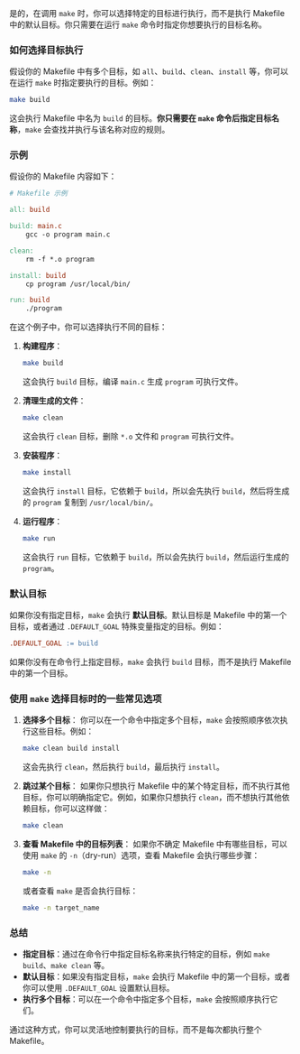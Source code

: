 是的，在调用 `make` 时，你可以选择特定的目标进行执行，而不是执行 Makefile 中的默认目标。你只需要在运行 `make` 命令时指定你想要执行的目标名称。

### 如何选择目标执行

假设你的 Makefile 中有多个目标，如 `all`、`build`、`clean`、`install` 等，你可以在运行 `make` 时指定要执行的目标。例如：

```bash
make build
```

这会执行 Makefile 中名为 `build` 的目标。**你只需要在 `make` 命令后指定目标名称**，`make` 会查找并执行与该名称对应的规则。

### 示例

假设你的 Makefile 内容如下：

```makefile
# Makefile 示例

all: build

build: main.c
    gcc -o program main.c

clean:
    rm -f *.o program

install: build
    cp program /usr/local/bin/

run: build
    ./program
```

在这个例子中，你可以选择执行不同的目标：

1. **构建程序**：
   ```bash
   make build
   ```
   这会执行 `build` 目标，编译 `main.c` 生成 `program` 可执行文件。

2. **清理生成的文件**：
   ```bash
   make clean
   ```
   这会执行 `clean` 目标，删除 `*.o` 文件和 `program` 可执行文件。

3. **安装程序**：
   ```bash
   make install
   ```
   这会执行 `install` 目标，它依赖于 `build`，所以会先执行 `build`，然后将生成的 `program` 复制到 `/usr/local/bin/`。

4. **运行程序**：
   ```bash
   make run
   ```
   这会执行 `run` 目标，它依赖于 `build`，所以会先执行 `build`，然后运行生成的 `program`。

### 默认目标

如果你没有指定目标，`make` 会执行 **默认目标**。默认目标是 Makefile 中的第一个目标，或者通过 `.DEFAULT_GOAL` 特殊变量指定的目标。例如：

```makefile
.DEFAULT_GOAL := build
```

如果你没有在命令行上指定目标，`make` 会执行 `build` 目标，而不是执行 Makefile 中的第一个目标。

### 使用 `make` 选择目标时的一些常见选项

1. **选择多个目标**：
   你可以在一个命令中指定多个目标，`make` 会按照顺序依次执行这些目标。例如：
   ```bash
   make clean build install
   ```
   这会先执行 `clean`，然后执行 `build`，最后执行 `install`。

2. **跳过某个目标**：
   如果你只想执行 Makefile 中的某个特定目标，而不执行其他目标，你可以明确指定它。例如，如果你只想执行 `clean`，而不想执行其他依赖目标，你可以这样做：
   ```bash
   make clean
   ```

3. **查看 Makefile 中的目标列表**：
   如果你不确定 Makefile 中有哪些目标，可以使用 `make` 的 `-n`（dry-run）选项，查看 Makefile 会执行哪些步骤：
   ```bash
   make -n
   ```
   或者查看 `make` 是否会执行目标：
   ```bash
   make -n target_name
   ```

### 总结

- **指定目标**：通过在命令行中指定目标名称来执行特定的目标，例如 `make build`、`make clean` 等。
- **默认目标**：如果没有指定目标，`make` 会执行 Makefile 中的第一个目标，或者你可以使用 `.DEFAULT_GOAL` 设置默认目标。
- **执行多个目标**：可以在一个命令中指定多个目标，`make` 会按照顺序执行它们。

通过这种方式，你可以灵活地控制要执行的目标，而不是每次都执行整个 Makefile。